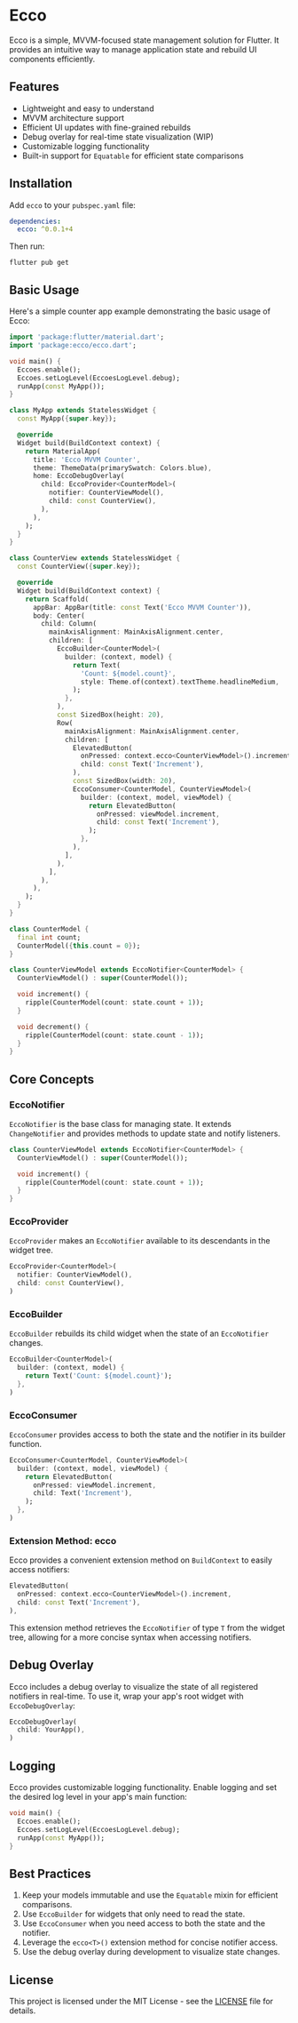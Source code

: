 # Ecco

Ecco is a simple, MVVM-focused state management solution for Flutter. It provides an intuitive way to manage application state and rebuild UI components efficiently.

## Features

- Lightweight and easy to understand
- MVVM architecture support
- Efficient UI updates with fine-grained rebuilds
- Debug overlay for real-time state visualization (WIP)
- Customizable logging functionality
- Built-in support for `Equatable` for efficient state comparisons

## Installation

Add `ecco` to your `pubspec.yaml` file:

```yaml
dependencies:
  ecco: ^0.0.1+4
```

Then run:

```
flutter pub get
```

## Basic Usage

Here's a simple counter app example demonstrating the basic usage of Ecco:

```dart
import 'package:flutter/material.dart';
import 'package:ecco/ecco.dart';

void main() {
  Eccoes.enable();
  Eccoes.setLogLevel(EccoesLogLevel.debug);
  runApp(const MyApp());
}

class MyApp extends StatelessWidget {
  const MyApp({super.key});

  @override
  Widget build(BuildContext context) {
    return MaterialApp(
      title: 'Ecco MVVM Counter',
      theme: ThemeData(primarySwatch: Colors.blue),
      home: EccoDebugOverlay(
        child: EccoProvider<CounterModel>(
          notifier: CounterViewModel(),
          child: const CounterView(),
        ),
      ),
    );
  }
}

class CounterView extends StatelessWidget {
  const CounterView({super.key});

  @override
  Widget build(BuildContext context) {
    return Scaffold(
      appBar: AppBar(title: const Text('Ecco MVVM Counter')),
      body: Center(
        child: Column(
          mainAxisAlignment: MainAxisAlignment.center,
          children: [
            EccoBuilder<CounterModel>(
              builder: (context, model) {
                return Text(
                  'Count: ${model.count}',
                  style: Theme.of(context).textTheme.headlineMedium,
                );
              },
            ),
            const SizedBox(height: 20),
            Row(
              mainAxisAlignment: MainAxisAlignment.center,
              children: [
                ElevatedButton(
                  onPressed: context.ecco<CounterViewModel>().increment,
                  child: const Text('Increment'),
                ),
                const SizedBox(width: 20),
                EccoConsumer<CounterModel, CounterViewModel>(
                  builder: (context, model, viewModel) {
                    return ElevatedButton(
                      onPressed: viewModel.increment,
                      child: const Text('Increment'),
                    );
                  },
                ),
              ],
            ),
          ],
        ),
      ),
    );
  }
}

class CounterModel {
  final int count;
  CounterModel({this.count = 0});
}

class CounterViewModel extends EccoNotifier<CounterModel> {
  CounterViewModel() : super(CounterModel());

  void increment() {
    ripple(CounterModel(count: state.count + 1));
  }

  void decrement() {
    ripple(CounterModel(count: state.count - 1));
  }
}
```

## Core Concepts

### EccoNotifier

`EccoNotifier` is the base class for managing state. It extends `ChangeNotifier` and provides methods to update state and notify listeners.

```dart
class CounterViewModel extends EccoNotifier<CounterModel> {
  CounterViewModel() : super(CounterModel());

  void increment() {
    ripple(CounterModel(count: state.count + 1));
  }
}
```

### EccoProvider

`EccoProvider` makes an `EccoNotifier` available to its descendants in the widget tree.

```dart
EccoProvider<CounterModel>(
  notifier: CounterViewModel(),
  child: const CounterView(),
)
```

### EccoBuilder

`EccoBuilder` rebuilds its child widget when the state of an `EccoNotifier` changes.

```dart
EccoBuilder<CounterModel>(
  builder: (context, model) {
    return Text('Count: ${model.count}');
  },
)
```

### EccoConsumer

`EccoConsumer` provides access to both the state and the notifier in its builder function.

```dart
EccoConsumer<CounterModel, CounterViewModel>(
  builder: (context, model, viewModel) {
    return ElevatedButton(
      onPressed: viewModel.increment,
      child: Text('Increment'),
    );
  },
)
```

### Extension Method: ecco<T>

Ecco provides a convenient extension method on `BuildContext` to easily access notifiers:

```dart
ElevatedButton(
  onPressed: context.ecco<CounterViewModel>().increment,
  child: const Text('Increment'),
),
```

This extension method retrieves the `EccoNotifier` of type `T` from the widget tree, allowing for a more concise syntax when accessing notifiers.

## Debug Overlay

Ecco includes a debug overlay to visualize the state of all registered notifiers in real-time. To use it, wrap your app's root widget with `EccoDebugOverlay`:

```dart
EccoDebugOverlay(
  child: YourApp(),
)
```

## Logging

Ecco provides customizable logging functionality. Enable logging and set the desired log level in your app's main function:

```dart
void main() {
  Eccoes.enable();
  Eccoes.setLogLevel(EccoesLogLevel.debug);
  runApp(const MyApp());
}
```

## Best Practices

1. Keep your models immutable and use the `Equatable` mixin for efficient comparisons.
2. Use `EccoBuilder` for widgets that only need to read the state.
3. Use `EccoConsumer` when you need access to both the state and the notifier.
4. Leverage the `ecco<T>()` extension method for concise notifier access.
5. Use the debug overlay during development to visualize state changes.

## License

This project is licensed under the MIT License - see the [LICENSE](LICENSE) file for details.